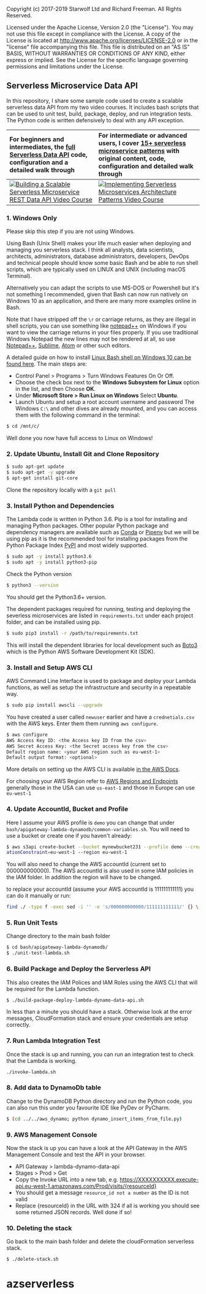 Copyright (c) 2017-2019 Starwolf Ltd and Richard Freeman. All Rights Reserved.

Licensed under the Apache License, Version 2.0 (the "License").
You may not use this file except in compliance with the License.
A copy of the License is located at http://www.apache.org/licenses/LICENSE-2.0 or in the "license" file accompanying this file. This file is distributed on an "AS IS" BASIS, WITHOUT WARRANTIES OR CONDITIONS OF ANY KIND, either express or implied. See the License for the specific language governing permissions and limitations under the License.

## Serverless Microservice Data API

In this repository, I share some sample code used to create a scalable serverless data API from my two video courses. It includes bash scripts that can be used to unit test, build, package, deploy, and run integration tests. The Python code is written defensively to deal with any API exception.

|For beginners and intermediates, the [full Serverless Data API](https://www.packtpub.com/application-development/building-scalable-serverless-microservice-rest-data-api-video) code, configuration and a detailed walk through |For intermediate or advanced users, I cover [15+ serverless microservice patterns](https://www.packtpub.com/application-development/implementing-serverless-microservices-architecture-patterns-video) with original content, code, configuration and detailed walk through |
|:----------|:-------------|
| [![Building a Scalable Serverless Microservice REST Data API Video Course](./images/building-scalable-serverless-microservice-rest-data-api-video.png "Building a Scalable Serverless Microservice REST Data API Video Course")](https://www.packtpub.com/application-development/building-scalable-serverless-microservice-rest-data-api-video)|  [![Implementing Serverless Microservices Architecture Patterns Video Course](./images/implementing-serverless-microservices-architecture-patterns-video.png "Implementing Serverless Microservices Architecture Patterns Video Course")](https://www.packtpub.com/application-development/implementing-serverless-microservices-architecture-patterns-video) |


### 1. Windows Only

Please skip this step if you are not using Windows.

Using Bash (Unix Shell) makes your life much easier when deploying and managing you serverless stack. I think all analysts, data scientists, architects, administrators, database administrators, developers, DevOps and technical people should know some basic Bash and be able to run shell scripts, which are typically used on LINUX and UNIX (including macOS Terminal).

Alternatively you can adapt the scripts to use MS-DOS or Powershell but it's not something I recommended, given that Bash can now run natively on Windows 10 as an application, and there are many more examples online in Bash.

Note that I have stripped off the `\r` or carriage returns, as they are illegal in shell scripts, you can use something like [notepad++](https://notepad-plus-plus.org/) on Windows if you want to view the carriage returns in your files properly. If you use traditional Windows Notepad the new lines may not be rendered at all, so use [Notepad++](https://notepad-plus-plus.org/), [Sublime](https://www.sublimetext.com/), [Atom](https://atom.io/) or other such editors.

A detailed guide on how to install [Linux Bash shell on Windows 10 can be found here](https://www.howtogeek.com/249966/how-to-install-and-use-the-linux-bash-shell-on-windows-10/). The main steps are:
* Control Panel > Programs > Turn Windows Features On Or Off.
* Choose the check box next to the **Windows Subsystem for Linux** option in the list, and then Choose **OK**.
* Under **Microsoft Store > Run Linux on Windows** Select **Ubuntu**.
* Launch Ubuntu and setup a root account username and password
The Windows `C:\` and other dives are already mounted, and you can access them with the following command in the terminal:
```bash
$ cd /mnt/c/
```

Well done you now have full access to Linux on Windows!

### 2. Update Ubuntu, Install Git and Clone Repository
```bash
$ sudo apt-get update
$ sudo apt-get -y upgrade
$ apt-get install git-core
```
Clone the repository locally with a `git pull`

### 3. Install Python and Dependencies

The Lambda code is written in Python 3.6. Pip is a tool for installing and managing Python packages. Other popular Python package and dependency managers are available such as [Conda](https://conda.io/docs/index.html) or [Pipenv](https://pipenv.readthedocs.io) but we will be using pip as it is the recommended tool for installing packages from the Python Package Index [PyPI](https://pypi.org/) and most widely supported.

```bash
$ sudo apt -y install python3.6
$ sudo apt -y install python3-pip
```

Check the Python version
```bash
$ python3 --version
```
You should get the Python3.6+ version.

The dependent packages required for running, testing and deploying the severless microservices are listed in `requirements.txt` under each project folder, and can be installed using pip.
```bash
$ sudo pip3 install -r /path/to/requirements.txt
```
This will install the dependent libraries for local development such as [Boto3](https://boto3.amazonaws.com) which is the Python AWS Software Development Kit (SDK).

### 3. Install and Setup AWS CLI

AWS Command Line Interface is used to package and deploy your Lambda functions, as well as setup the infrastructure and security in a repeatable way.

```bash
$ sudo pip install awscli --upgrade
```

You have created a user called `newuser` earlier and have a `crednetials.csv` with the AWS keys. Enter them them running `aws configure`.

```bash
$ aws configure
AWS Access Key ID: <the Access key ID from the csv>
AWS Secret Access Key: <the Secret access key from the csv>
Default region name: <your AWS region such as eu-west-1>
Default output format: <optional>
```

More details on setting up the AWS CLI is available [in the AWS Docs](https://docs.aws.amazon.com/lambda/latest/dg/setup-awscli.html).

For choosing your AWS Region refer to [AWS Regions and Endpoints](https://docs.aws.amazon.com/general/latest/gr/rande.html) generally those in the USA can use `us-east-1` and those in Europe can use `eu-west-1`

### 4. Update AccountId, Bucket and Profile
Here I assume your AWS profile is `demo` you can change that under `bash/apigateway-lambda-dynamodb/common-variables.sh`.
You will need to use a bucket or create one if you haven't already:
```bash
$ aws s3api create-bucket --bucket mynewbucket231 --profile demo --create-bucket-configuration Loc
ationConstraint=eu-west-1 --region eu-west-1

```
You will also need to change the AWS accountId (current set to 000000000000). The AWS accountId is also used in some IAM policies in the IAM folder. In addition the region will have to be changed.

to replace your accountId (assume your AWS accountId is 111111111111) you can do it manually or run:
```bash
find ./ -type f -exec sed -i '' -e 's/000000000000/111111111111/' {} \;
```

### 5. Run Unit Tests
Change directory to the main bash folder
```bash
$ cd bash/apigateway-lambda-dynamodb/
$ ./unit-test-lambda.sh
```

### 6. Build Package and Deploy the Serverless API
This also creates the IAM Polices and IAM Roles using the AWS CLI that will be required for the Lambda function.
```bash
$ ./build-package-deploy-lambda-dynamo-data-api.sh
```
In less than a minute you should have a stack. Otherwise look at the error messages, CloudFormation stack and ensure your credentials are setup correctly.

### 7. Run Lambda Integration Test
Once the stack is up and running, you can run an integration test to check that the Lambda is working.
```bash
./invoke-lambda.sh
```

### 8. Add data to DynamoDb table

Change to the DynamoDB Python directory and run the Python code, you can also run this under you favourite IDE like PyDev or PyCharm.
```bash
$ (cd ../../aws_dynamo; python dynamo_insert_items_from_file.py)
```

### 9. AWS Management Console
Now the stack is up you can have a look at the API Gateway in the AWS Management Console and test the API in your browser.
* API Gateway > lambda-dynamo-data-api
* Stages > Prod > Get
* Copy the Invoke URL into a new tab, e.g. https://XXXXXXXXXX.execute-api.eu-west-1.amazonaws.com/Prod/visits/{resourceId}
* You should get a message `resource_id not a number` as the ID is not valid
* Replace {resourceId} in the URL with 324
if all is working you should see some returned JSON records. Well done if so!

### 10. Deleting the stack
Go back to the main bash folder and delete the cloudFormation serverless stack.

```bash
$ ./delete-stack.sh
```
# azserverless
